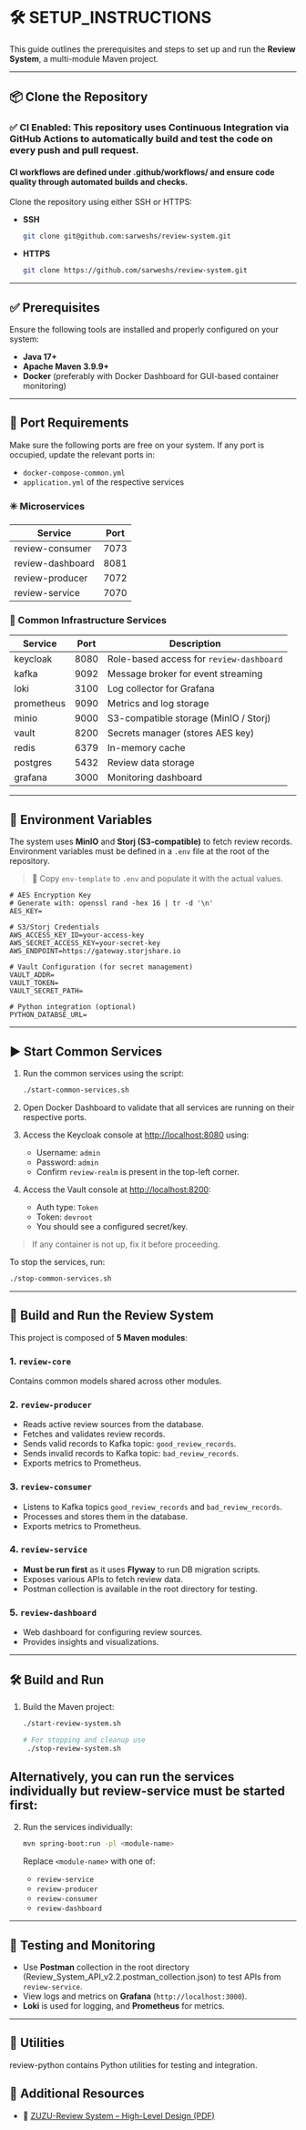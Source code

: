 
# 🛠️ SETUP_INSTRUCTIONS

This guide outlines the prerequisites and steps to set up and run the **Review System**, a multi-module Maven project.

---

## 📦 Clone the Repository
### ✅ CI Enabled: This repository uses Continuous Integration via GitHub Actions to automatically build and test the code on every push and pull request.
#### CI workflows are defined under .github/workflows/ and ensure code quality through automated builds and checks.
Clone the repository using either SSH or HTTPS:

- **SSH**  
  ```bash
  git clone git@github.com:sarweshs/review-system.git
  ```

- **HTTPS**  
  ```bash
  git clone https://github.com/sarweshs/review-system.git
  ```
---

## ✅ Prerequisites

Ensure the following tools are installed and properly configured on your system:

- **Java 17+**
- **Apache Maven 3.9.9+**
- **Docker** (preferably with Docker Dashboard for GUI-based container monitoring)

---

## 🔌 Port Requirements

Make sure the following ports are free on your system. If any port is occupied, update the relevant ports in:

- `docker-compose-common.yml`
- `application.yml` of the respective services

### ✳️ Microservices

| Service           | Port |
|-------------------|------|
| review-consumer   | 7073 |
| review-dashboard  | 8081 |
| review-producer   | 7072 |
| review-service    | 7070 |

### 🔧 Common Infrastructure Services

| Service     | Port | Description |
|-------------|------|-------------|
| keycloak    | 8080 | Role-based access for `review-dashboard` |
| kafka       | 9092 | Message broker for event streaming |
| loki        | 3100 | Log collector for Grafana |
| prometheus  | 9090 | Metrics and log storage |
| minio       | 9000 | S3-compatible storage (MinIO / Storj) |
| vault       | 8200 | Secrets manager (stores AES key) |
| redis       | 6379 | In-memory cache |
| postgres    | 5432 | Review data storage |
| grafana     | 3000 | Monitoring dashboard |

---

## 🔐 Environment Variables

The system uses **MinIO** and **Storj (S3-compatible)** to fetch review records. Environment variables must be defined in a `.env` file at the root of the repository.

> 📄 Copy `env-template` to `.env` and populate it with the actual values.

```env
# AES Encryption Key
# Generate with: openssl rand -hex 16 | tr -d '\n'
AES_KEY=

# S3/Storj Credentials
AWS_ACCESS_KEY_ID=your-access-key
AWS_SECRET_ACCESS_KEY=your-secret-key
AWS_ENDPOINT=https://gateway.storjshare.io

# Vault Configuration (for secret management)
VAULT_ADDR=
VAULT_TOKEN=
VAULT_SECRET_PATH=

# Python integration (optional)
PYTHON_DATABSE_URL=
```

---

## ▶️ Start Common Services

1. Run the common services using the script:
   ```bash
   ./start-common-services.sh
   ```

2. Open Docker Dashboard to validate that all services are running on their respective ports.

3. Access the Keycloak console at [http://localhost:8080](http://localhost:8080) using:
   - Username: `admin`
   - Password: `admin`
   - Confirm `review-realm` is present in the top-left corner.

4. Access the Vault console at [http://localhost:8200](http://localhost:8200):
   - Auth type: `Token`
   - Token: `devroot`
   - You should see a configured secret/key.

> If any container is not up, fix it before proceeding.

To stop the services, run:
```bash
./stop-common-services.sh
```

---

## 🧱 Build and Run the Review System

This project is composed of **5 Maven modules**:

### 1. `review-core`
Contains common models shared across other modules.

### 2. `review-producer`
- Reads active review sources from the database.
- Fetches and validates review records.
- Sends valid records to Kafka topic: `good_review_records`.
- Sends invalid records to Kafka topic: `bad_review_records`.
- Exports metrics to Prometheus.

### 3. `review-consumer`
- Listens to Kafka topics `good_review_records` and `bad_review_records`.
- Processes and stores them in the database.
- Exports metrics to Prometheus.

### 4. `review-service`
- **Must be run first** as it uses **Flyway** to run DB migration scripts.
- Exposes various APIs to fetch review data.
- Postman collection is available in the root directory for testing.

### 5. `review-dashboard`
- Web dashboard for configuring review sources.
- Provides insights and visualizations.

---

## 🛠️ Build and Run

1. Build the Maven project:
   ```bash
   ./start-review-system.sh
   
   # For stopping and cleanup use
    ./stop-review-system.sh
   ```
## Alternatively, you can run the services individually but review-service must be started first:
2. Run the services individually:
   ```bash
   mvn spring-boot:run -pl <module-name>
   ```

   Replace `<module-name>` with one of:
   - `review-service`
   - `review-producer`
   - `review-consumer`
   - `review-dashboard`

---

## 🧪 Testing and Monitoring

- Use **Postman** collection in the root directory (Review_System_API_v2.2.postman_collection.json) to test APIs from `review-service`.
- View logs and metrics on **Grafana** (`http://localhost:3000`).
- **Loki** is used for logging, and **Prometheus** for metrics.

---

## 📝 Utilities
review-python contains Python utilities for testing and integration.

## 📘 Additional Resources

- 📄 [ZUZU-Review System – High-Level Design (PDF)](./ZUZU-Review-System-High-Level-Design.pdf)
